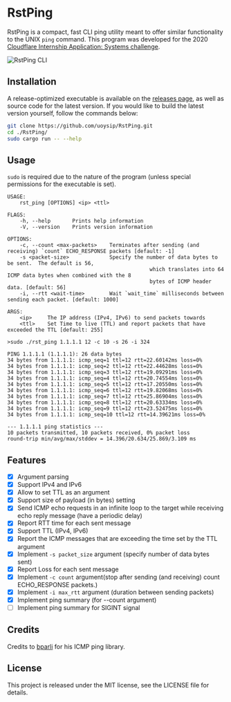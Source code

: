 # RstPing

RstPing is a compact, fast CLI ping utility meant to offer similar functionality to the UNIX `ping` command. This program was developed for the 2020 [Cloudflare Internship Application: Systems challenge](https://github.com/cloudflare-internship-2020/internship-application-systems).

![RstPing CLI](https://i.imgur.com/qNBiKbA.png)

## Installation

A release-optimized executable is available on the [releases page](https://github.com/uoysip/ping-util-rs/releases), as well as source code for the latest version. If you would like to build the latest version yourself, follow the commands below:

```bash
git clone https://github.com/uoysip/RstPing.git
cd ./RstPing/
sudo cargo run -- --help
```

## Usage
`sudo` is required due to the nature of the program (unless special permissions for the executable is set).

```
USAGE:
    rst_ping [OPTIONS] <ip> <ttl>

FLAGS:
    -h, --help       Prints help information
    -V, --version    Prints version information

OPTIONS:
    -c, --count <max-packets>    Terminates after sending (and receiving) `count` ECHO_RESPONSE packets [default: -1]
    -s <packet-size>             Specify the number of data bytes to be sent.  The default is 56,
                                              which translates into 64 ICMP data bytes when combined with the 8
                                              bytes of ICMP header data. [default: 56]
    -i, --rtt <wait-time>        Wait `wait_time` milliseconds between sending each packet. [default: 1000]

ARGS:
    <ip>     The IP address (IPv4, IPv6) to send packets towards
    <ttl>    Set Time to live (TTL) and report packets that have exceeded the TTL [default: 255]
```

```
>sudo ./rst_ping 1.1.1.1 12 -c 10 -s 26 -i 324                                                                                  

PING 1.1.1.1 (1.1.1.1): 26 data bytes
34 bytes from 1.1.1.1: icmp_seq=1 ttl=12 rtt=22.60142ms loss=0%
34 bytes from 1.1.1.1: icmp_seq=2 ttl=12 rtt=22.44628ms loss=0%
34 bytes from 1.1.1.1: icmp_seq=3 ttl=12 rtt=19.09291ms loss=0%
34 bytes from 1.1.1.1: icmp_seq=4 ttl=12 rtt=20.74554ms loss=0%
34 bytes from 1.1.1.1: icmp_seq=5 ttl=12 rtt=17.20550ms loss=0%
34 bytes from 1.1.1.1: icmp_seq=6 ttl=12 rtt=19.82068ms loss=0%
34 bytes from 1.1.1.1: icmp_seq=7 ttl=12 rtt=25.86904ms loss=0%
34 bytes from 1.1.1.1: icmp_seq=8 ttl=12 rtt=20.63334ms loss=0%
34 bytes from 1.1.1.1: icmp_seq=9 ttl=12 rtt=23.52475ms loss=0%
34 bytes from 1.1.1.1: icmp_seq=10 ttl=12 rtt=14.39621ms loss=0%

--- 1.1.1.1 ping statistics ---
10 packets transmitted, 10 packets received, 0% packet loss
round-trip min/avg/max/stddev = 14.396/20.634/25.869/3.109 ms
```

## Features

- [x] Argument parsing
- [x] Support IPv4 and IPv6
- [x] Allow to set TTL as an argument
- [x] Support size of payload (in bytes) setting 
- [x] Send ICMP echo requests in an infinite loop to the target while receiving echo reply message (have a periodic delay)
- [x] Report RTT time for each sent message
- [x] Support TTL (IPv4, IPv6)
- [x] Report the ICMP messages that are exceeding the time set by the TTL argument
- [x] Implement `-s packet_size` argument (specify number of data bytes sent)
- [x] Report Loss for each sent message
- [x] Implement `-c count` argument(stop after sending (and receiving) count ECHO_RESPONSE packets.)
- [x] Implement `-i max_rtt` argument (duration between sending packets)
- [x] Implement ping summary (for --count argument)
- [ ] Implement ping summary for SIGINT signal

## Credits

Credits to [bparli](https://github.com/bparli) for his ICMP ping library.

## License

This project is released under the MIT license, see the LICENSE file for details.
